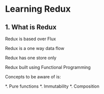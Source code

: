 # Learning Redux

## 1. What is Redux

Redux is based over Flux

Redux is a one way data flow

Redux has one store only

Redux built using Functional Programming

Concepts to be aware of is:

  *. Pure functions
  *. Immutability
  *. Composition
